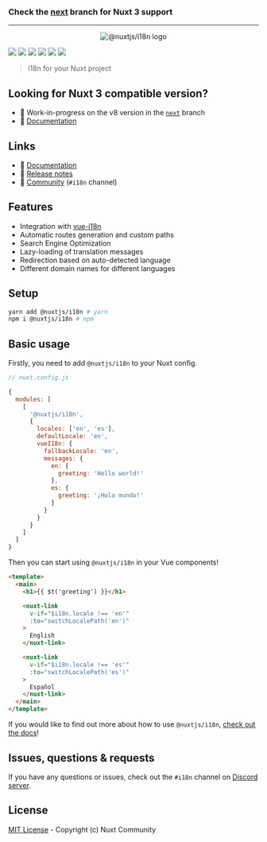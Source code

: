 ### Check the [next](https://github.com/nuxt-community/i18n-module/tree/next) branch for Nuxt 3 support
--------------

<p align="center">
  <img src="./docs/static/preview.png" alt="@nuxtjs/i18n logo">
</p>

[![](https://david-dm.org/nuxt-community/i18n-module/status.svg?style=flat-square)](https://david-dm.org/nuxt-community/i18n-module)
[![](https://img.shields.io/badge/code_style-standard-brightgreen.svg?style=flat-square)](https://standardjs.com)
[![](https://img.shields.io/codecov/c/github/nuxt-community/i18n-module.svg?style=flat-square)](https://codecov.io/gh/nuxt-community/i18n-module)
[![](https://snyk.io/test/github/nuxt-community/i18n-module/badge.svg?style=flat-square)](https://snyk.io/test/github/nuxt-community/i18n-module)
[![](https://img.shields.io/npm/v/%40nuxtjs%2Fi18n/latest.svg?style=flat-square)](https://npmjs.com/package/%40nuxtjs%2Fi18n)
[![](https://img.shields.io/npm/dt/%40nuxtjs%2Fi18n.svg?style=flat-square)](https://npmjs.com/package/%40nuxtjs%2Fi18n)

> i18n for your Nuxt project

## Looking for Nuxt 3 compatible version?
- 👷 Work-in-progress on the v8 version in the [`next`](https://github.com/nuxt-community/i18n-module/tree/next) branch
- 📘 [Documentation](https://v8.i18n.nuxtjs.org/)

## Links
- 📘 [Documentation](https://i18n.nuxtjs.org/)
- 🔖 [Release notes](./CHANGELOG.md)
- 👥 [Community](https://discord.nuxtjs.org/) (`#i18n` channel)


## Features
- Integration with [vue-i18n](https://kazupon.github.io/vue-i18n/)
- Automatic routes generation and custom paths
- Search Engine Optimization
- Lazy-loading of translation messages
- Redirection based on auto-detected language
- Different domain names for different languages

## Setup
```sh
yarn add @nuxtjs/i18n # yarn
npm i @nuxtjs/i18n # npm
```

## Basic usage
Firstly, you need to add `@nuxtjs/i18n` to your Nuxt config.

```javascript
// nuxt.config.js

{
  modules: [
    [
      '@nuxtjs/i18n',
      {
        locales: ['en', 'es'],
        defaultLocale: 'en',
        vueI18n: {
          fallbackLocale: 'en',
          messages: {
            en: {
              greeting: 'Hello world!'
            },
            es: {
              greeting: '¡Hola mundo!'
            }
          }
        }
      }
    ]
  ]
}
```

Then you can start using `@nuxtjs/i18n` in your Vue components!

```html
<template>
  <main>
    <h1>{{ $t('greeting') }}</h1>

    <nuxt-link
      v-if="$i18n.locale !== 'en'"
      :to="switchLocalePath('en')"
    >
      English
    </nuxt-link>

    <nuxt-link
      v-if="$i18n.locale !== 'es'"
      :to="switchLocalePath('es')"
    >
      Español
    </nuxt-link>
  </main>
</template>
```

If you would like to find out more about how to use `@nuxtjs/i18n`, [check out the docs](https://i18n.nuxtjs.org/)!

## Issues, questions & requests

If you have any questions or issues, check out the `#i18n` channel on [Discord server](https://discord.nuxtjs.org).

## License

[MIT License](./LICENSE) - Copyright (c) Nuxt Community
